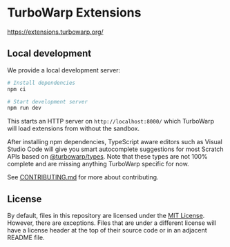 # TurboWarp Extensions

https://extensions.turbowarp.org/

## Local development

We provide a local development server:

```bash
# Install dependencies
npm ci

# Start development server
npm run dev
```

This starts an HTTP server on `http://localhost:8000/` which TurboWarp will load extensions from without the sandbox.

After installing npm dependencies, TypeScript aware editors such as Visual Studio Code will give you smart autocomplete suggestions for most Scratch APIs based on [@turbowarp/types](https://github.com/TurboWarp/types). Note that these types are not 100% complete and are missing anything TurboWarp specific for now.

See [CONTRIBUTING.md](CONTRIBUTING.md) for more about contributing.

## License

By default, files in this repository are licensed under the [MIT License](licenses/MIT.txt). However, there are exceptions. Files that are under a different license will have a license header at the top of their source code or in an adjacent README file.
